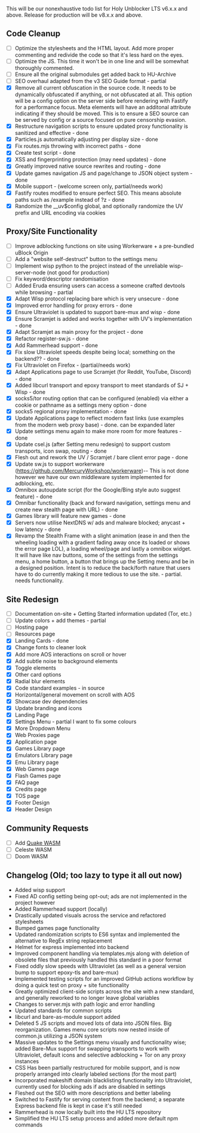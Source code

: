 This will be our nonexhaustive todo list for Holy Unblocker LTS v6.x.x and above. Release for production will be v8.x.x and above.

## Code Cleanup

- [ ] Optimize the stylesheets and the HTML layout. Add more proper commenting and redivide the code so that it's less hard on the eyes.
- [ ] Optimize the JS. This time it won't be in one line and will be somewhat thoroughly commented.
- [ ] Ensure all the original submodules get added back to HU-Archive
- [ ] SEO overhaul adapted from the v3 SEO Guide format - partial
- [x] Remove all current obfuscation in the source code. It needs to be dynamically obfuscated if anything, or not obfuscated at all. This option will be a config option on the server side before rendering with Fastify for a performance focus. Meta elements will have an additonal attribute indicating if they should be moved. This is to ensure a SEO source can be served by config or a source focused on pure censorship evasion.
- [x] Restructure navigation scripts to ensure updated proxy functionality is sanitized and effective - done
- [x] Particles.js automatically adjusting per display size - done
- [x] Fix routes.mjs throwing with incorrect paths - done
- [x] Create test script - done
- [x] XSS and fingerprinting protection (may need updates) - done
- [x] Greatly improved native source rewrites and routing - done
- [x] Update games navigation JS and page/change to JSON object system - done
- [x] Mobile support - (welcome screen only, partial/needs work)
- [x] Fastify routes modified to ensure perfect SEO. This means absolute paths such as /example instead of ?z - done
- [x] Randomize the \_\_uv$config global, and optionally randomize the UV prefix and URL encoding via cookies

## Proxy/Site Functionality

- [ ] Improve adblocking functions on site using Workerware + a pre-bundled uBlock Origin
- [ ] Add a "website self-destruct" button to the settings menu
- [ ] Implement wisp python to the project instead of the unreliable wisp-server-node (not good for production)
- [ ] Fix keyword/descriptor randomisation
- [ ] Added Eruda ensuring users can access a someone crafted devtools while browsing - partial
- [x] Adapt Wisp protocol replacing bare which is very unsecure - done
- [x] Improved error handling for proxy errors - done
- [x] Ensure Ultraviolet is updated to support bare-mux and wisp - done
- [x] Ensure Scramjet is added and works together with UV's implementation - done
- [x] Adapt Scramjet as main proxy for the project - done
- [x] Refactor register-sw.js - done
- [x] Add Rammerhead support - done
- [x] Fix slow Ultraviolet speeds despite being local; something on the backend?? - done
- [x] Fix Ultraviolet on Firefox - (partial/needs work)
- [x] Adapt Applications page to use Scramjet (for Reddit, YouTube, Discord) - done
- [x] Added libcurl transport and epoxy transport to meet standards of SJ + Wisp - done
- [x] socks5/tor routing option that can be configured (enabled) via either a cookie or pathname as a settings meny option - done
- [x] socks5 regional proxy implementation - done
- [x] Update Applications page to reflect modern fast links (use examples from the modern web proxy base) - done. can be expanded later
- [x] Update settings menu again to make more room for more features - done
- [x] Update csel.js (after Setting menu redesign) to support custom transports, icon swap, routing - done
- [x] Flesh out and rework the UV / Scramjet / bare client error page - done
- [x] Update sw.js to support workerware (https://github.com/MercuryWorkshop/workerware)-- This is not done however we have our own middleware system implemented for adblocking, etc.
- [x] Omnibox autoupdate script (for the Google/Bing style auto suggest feature) - done
- [x] Omnibar functionality (back and forward navigation, settings menu and create new stealth page with URL) - done
- [x] Games library will feature new games - done
- [x] Servers now utilise NextDNS w/ ads and malware blocked; anycast + low latency - done
- [x] Revamp the Stealth Frame with a slight animation (ease in and then the wheeling loading with a gradient fading away once its loaded or shows the error page LOL), a loading wheel/page and lastly a omnibox widget. It will have like nav buttons, some of the settings from the settings menu, a home button, a button that brings up the Setting menu and be in a designed position. Intent is to reduce the back/forth nature that users have to do currently making it more tedious to use the site. - partial. needs functionality.

## Site Redesign

- [ ] Documentation on-site + Getting Started information updated (Tor, etc.)
- [ ] Update colors + add themes - partial
- [ ] Hosting page
- [ ] Resources page
- [x] Landing Cards - done
- [x] Change fonts to cleaner look
- [x] Add more AOS interactions on scroll or hover
- [x] Add subtle noise to background elements
- [x] Toggle elements
- [x] Other card options
- [x] Radial blur elements
- [x] Code standard examples - in source
- [x] Horizontal/general movement on scroll with AOS
- [x] Showcase dev dependencies
- [x] Update branding and icons
- [x] Landing Page 
- [x] Settings Menu - partial I want to fix some colours
- [x] More Dropdown Menu
- [x] Web Proxies page
- [x] Application page
- [x] Games Library page
- [x] Emulators Library page
- [x] Emu Library page
- [x] Web Games page
- [x] Flash Games page
- [x] FAQ page
- [x] Credits page
- [x] TOS page
- [x] Footer Design
- [x] Header Design

## Community Requests

- [ ] Add [Quake WASM](https://github.com/GMH-Code/Quake-WASM)
- [ ] Celeste WASM
- [ ] Doom WASM

## Changelog (Old; too lazy to type it all out now)

- Added wisp support
- Fixed AD config setting being opt-out; ads are not implemented in the project however
- Added Rammerhead support (locally)
- Drastically updated visuals across the service and refactored stylesheets
- Bumped games page functionality
- Updated randomization scripts to ES6 syntax and implemented the alternative to RegEx string replacement
- Helmet for express implemented into backend
- Improved component handling via templates.mjs along with deletion of obsolete files that previously handled this standard in a poor format
- Fixed oddly slow speeds with Ultraviolet (as well as a general version bump to support epoxy-tls and bare-mux)
- Implemented testing scripts for an improved GitHub actions workflow by doing a quick test on proxy + site functionality
- Greatly optimized client-side scripts across the site with a new standard, and generally reworked to no longer leave global variables
- Changes to server.mjs with path logic and error handling
- Updated standards for common scripts
- libcurl and bare-as-module support added
- Deleted 5 JS scripts and moved lots of data into JSON files. Big reorganization. Games menu core scripts now nested inside of common.js utilizing a JSON system
- Massive updates to the Settings menu visually and functionality wise; added Bare-Mux support for swapping transports to work with Ultraviolet, default icons and selective adblocking + Tor on any proxy instances
- CSS Has been partially restructured for mobile support, and is now properly arranged into clearly labeled sections (for the most part)
- Incorporated makeshift domain blacklisting functionality into Ultraviolet, currently used for blocking ads if ads are disabled in settings
- Fleshed out the SEO with more descriptions and better labeling
- Switched to Fastify for serving content from the backend; a separate Express backend file is kept in case it's still needed
- Rammerhead is now locally built into the HU LTS repository
- Simplified the HU LTS setup process and added more default npm commands
